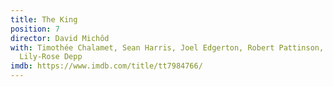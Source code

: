 ```yaml
---
title: The King
position: 7
director: David Michôd
with: Timothée Chalamet, Sean Harris, Joel Edgerton, Robert Pattinson, Ben Mendelsohn,
  Lily-Rose Depp
imdb: https://www.imdb.com/title/tt7984766/
---
```


